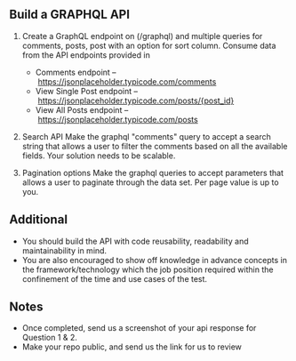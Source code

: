 ## Build a GRAPHQL API

1. Create a GraphQL endpoint on (/graphql) and multiple queries for comments, posts, post with an option for sort column. Consume data from the API endpoints provided in

   - Comments endpoint – https://jsonplaceholder.typicode.com/comments
   - View Single Post endpoint – https://jsonplaceholder.typicode.com/posts/{post_id}
   - View All Posts endpoint – https://jsonplaceholder.typicode.com/posts

2. Search API
   Make the graphql "comments" query to accept a search string that allows a user to filter the comments based on all the available fields. Your solution needs to be scalable.

3. Pagination options
   Make the graphql queries to accept parameters that allows a user to paginate through the data set. Per page value is up to you.

## Additional

- You should build the API with code reusability, readability and maintainability in mind.
- You are also encouraged to show off knowledge in advance concepts in the framework/technology which the job position required within the confinement of the time and use cases of the test.

## Notes

- Once completed, send us a screenshot of your api response for Question 1 & 2.
- Make your repo public, and send us the link for us to review
